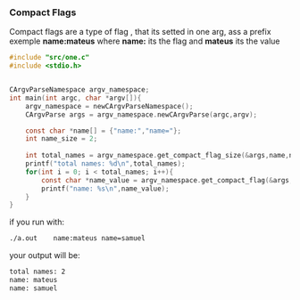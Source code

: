 ### Compact Flags
Compact flags are a type of flag , that its setted in one arg, ass a prefix 
exemple **name:mateus** where **name:** its the flag and **mateus** its the value

```c
#include "src/one.c"
#include <stdio.h>


CArgvParseNamespace argv_namespace;
int main(int argc, char *argv[]){
    argv_namespace = newCArgvParseNamespace();
    CArgvParse args = argv_namespace.newCArgvParse(argc,argv);

    const char *name[] = {"name:","name="};
    int name_size = 2;
    
    int total_names = argv_namespace.get_compact_flag_size(&args,name,name_size);
    printf("total names: %d\n",total_names);
    for(int i = 0; i < total_names; i++){
        const char *name_value = argv_namespace.get_compact_flag(&args,name,name_size,i);
        printf("name: %s\n",name_value);
    }
}
```
if  you run with:
```bash
./a.out    name:mateus name=samuel 
```
your output will be:

```txt
total names: 2
name: mateus
name: samuel
```
